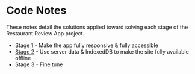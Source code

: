 <!-- markdownlint-disable MD022 MD024 MD032 -->
# Code Notes

These notes detail the solutions applied toward solving each stage of the Restaurant Review App project.

- [Stage 1](stage1.html) - Make the app fully responsive & fully accessible
- [Stage 2](stage2.html) - Use server data & IndexedDB to make the site fully available offline
- Stage 3 - Fine tune